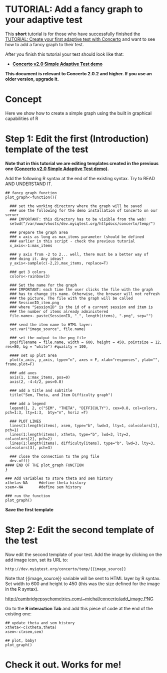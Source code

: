 # TUTORIAL: Add a fancy graph to your adaptive test #

This **short** tutorial is for those who have successfully finished the  [TUTORIAL: Create your first adaptive test with Concerto](tutorial_2.md) and want to see how to add a fancy graph to their test.

After you finish this tutorial your test should look like that:
  * **[Concerto v2.0 Simple Adaptive Test demo](http://dev.myiqtest.org/concerto/index.php?hash=004d269f4604dbc8058ae8384e6a239c)**

**This document is relevant to Concerto 2.0.2 and higher. If you use an older version, upgrade it.**

# Concept #
Here we show how to create a simple graph using the built in graphical capabilities of R


# Step 1: Edit the first (Introduction) template of the test #

**Note that in this tutorial we are editing templates created in the previous one ([Concerto v2.0 Simple Adaptive Test demo](http://dev.myiqtest.org/concerto/index.php?hash=004d269f4604dbc8058ae8384e6a239c)).**

Add the following R syntax at the end of the existing syntax. Try to READ AND UNDERSTAND IT.

```
## fancy graph function
plot_graph<-function(){
  
  ### set the working directory where the graph will be saved
  ### use the following for the demo installation of Concerto on our server
  ### IMPORTANT: this directory has to be visible from the web!
  setwd("/var/www/vhosts/dev.myiqtest.org/httpdocs/concerto/temp/")

  ### prepare the graph area
  ### x axis as long as max_items parameter (should be defined 
  ### earlier in this script - check the previous tutorial
  x_axis<-1:max_items

  ### y axis from -2 to 2... well, there must be a better way of 
  ### doing it. Any ideas?
  y_axis<-sample(c(-2,2),max_items, replace=T) 

  ### get 3 colors
  colors<-rainbow(3)

  ### Set the name for the graph
  ### IMPORTANT: each time the user clicks the file with the graph 
  ### has to change its name. Otherwise, the browser will not refresh
  ### the picture. The file with the graph will be called 
  ### SessionID_item.png
  ### where "SessionID" is the id of a current session and item is 
  ### the number of items already administered
  file.name<- paste(SessionID, "_", length(items), ".png", sep="")

  ### send the item name to HTML layer:
  set.var("image_source", file.name)

  ### set the output to the png file
  png(filename = file.name, width = 600, height = 450, pointsize = 12, res=80, bg = "white") #quality = 100,

  #### set up plot area
  plot(x_axis, y_axis, type="n", axes = F, xlab="responses", ylab="", frame.plot=F) 

  ### add axes
  axis(1, 1:max_items, pos=0)
  axis(2, -4:4/2, pos=0.8)
  
  ### add a title and subtitle 
  title("Sem, Theta, and Item Difficulty graph")

  ### add a legend 
  legend(1, 2, c("SEM", "THETA", "DIFFICULTY"), cex=0.8, col=colors, pch=1:3, lty=1:3,  bty="n", horiz =T)

  ### PLOT LINES
  lines(1:length(items), xsem, type="b", lwd=3, lty=1, col=colors[1], pch=1) 
  lines(1:length(items), xtheta, type="b", lwd=3, lty=2, col=colors[2], pch=2)
  lines(1:length(items), difficulty[items], type="b", lwd=3, lty=3, col=colors[3], pch=3)

  ### close the connection to the png file 
  dev.off()
#### END OF THE plot_graph FUNCTION
}

### Add variables to store theta and sem history
xtheta<-NA     #define theta history
xsem<-NA       #define sem history

### run the function
plot_graph()
```

**Save the first template**

# Step 2: Edit the second template of the test #

Now edit the second template of your test. Add the image by clicking on the add image icon, set its URL to:
```
http://dev.myiqtest.org/concerto/temp/{{image_source}}
```
Note that {{image\_source}} variable will be sent to HTML layer by R syntax. Set width to 600 and height to 450 (this was the size defined for the image in the R syntax).

http://cambridgepsychometrics.com/~michal/concerto/add_image.PNG

Go to the **R interaction Tab** and add this piece of code at the end of the existing one:

```
## update theta and sem history
xtheta<-c(xtheta,theta)
xsem<-c(xsem,sem)

## plot, baby!
plot_graph()
```


# Check it out. Works for me! #